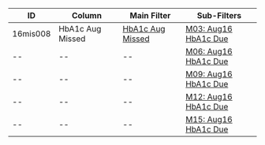 ID | Column | Main Filter | Sub-Filters | 
-- | ------ | -------| -----------|
16mis008| HbA1c Aug Missed | [HbA1c Aug Missed](https://github.com/Edward-Yao31/Salud-Y-Vida-Report/blob/master/main-filters/missed/HbA1c%20Aug%20Missed) | [M03: Aug16 HbA1c Due](https://github.com/Edward-Yao31/Salud-Y-Vida-Report/blob/master/sub-filters/missed/M03:%20Aug16%20HbA1c%20Due)| 
-- |-- |-- |[M06: Aug16 HbA1c Due](https://github.com/Edward-Yao31/Salud-Y-Vida-Report/blob/master/sub-filters/missed/M06:%20Aug16%20HbA1c%20Due)|
-- |-- |-- |[M09: Aug16 HbA1c Due](https://github.com/Edward-Yao31/Salud-Y-Vida-Report/blob/master/sub-filters/missed/M09:%20Aug16%20HbA1c%20Due)| 
-- |-- |-- |[M12: Aug16 HbA1c Due](https://github.com/Edward-Yao31/Salud-Y-Vida-Report/blob/master/sub-filters/missed/M12:%20Aug16%20HbA1c%20Due)|
-- |-- |-- |[M15: Aug16 HbA1c Due](https://github.com/Edward-Yao31/Salud-Y-Vida-Report/blob/master/sub-filters/missed/M15:%20Aug16%20HbA1c%20Due)|
